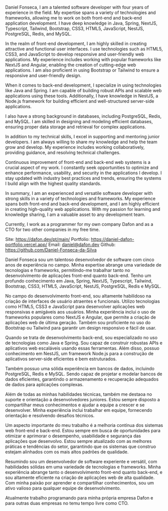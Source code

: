 Daniel Fonseca, I am a talented software developer with four years of experience in the field. My expertise spans a variety of technologies and frameworks, allowing me to work on both front-end and back-end application development. I have deep knowledge in Java, Spring, NextJS, Typescript, Tailwind, Bootstrap, CSS3, HTML5, JavaScript, NestJS, PostgreSQL, Redis, and MySQL.

In the realm of front-end development, I am highly skilled in creating attractive and functional user interfaces. I use technologies such as HTML5, CSS3, and JavaScript to develop responsive and user-friendly web applications. My experience includes working with popular frameworks like NextJS and Angular, enabling the creation of cutting-edge web applications. I am also proficient in using Bootstrap or Tailwind to ensure a responsive and user-friendly design.

When it comes to back-end development, I specialize in using technologies like Java and Spring. I am capable of building robust APIs and scalable web applications using these tools. Additionally, I have knowledge in NestJS, a Node.js framework for building efficient and well-structured server-side applications.

I also have a strong background in databases, including PostgreSQL, Redis, and MySQL. I am skilled in designing and modeling efficient databases, ensuring proper data storage and retrieval for complex applications.

In addition to my technical skills, I excel in supporting and mentoring junior developers. I am always willing to share my knowledge and help the team grow and develop. My experience includes working collaboratively, providing guidance, and resolving technical challenges.

Continuous improvement of front-end and back-end web systems is a crucial aspect of my work. I constantly seek opportunities to optimize and enhance performance, usability, and security in the applications I develop. I stay updated with industry best practices and trends, ensuring the systems I build align with the highest quality standards.

In summary, I am an experienced and versatile software developer with strong skills in a variety of technologies and frameworks. My experience spans both front-end and back-end development, and I am highly efficient in creating high-quality web applications. With my passion for learning and knowledge sharing, I am a valuable asset to any development team.

Currently, I work as a programmer for my own company Dafon and as a CTO for two other companies in my free time.

Site: https://dafon.dev/pt/main/
Portfolio: https://daniel-dafon-portfolio.vercel.app/
Email: daniel@dafon.dev
Github: https://github.com/Daniel-Fonseca-da-Silva

Daniel Fonseca sou um talentoso desenvolvedor de software com cinco anos de experiência no campo. Minha expertise abrange uma variedade de tecnologias e frameworks, permitindo-me trabalhar tanto no desenvolvimento de aplicações front-end quanto back-end. Tenho um profundo conhecimento em Java, Spring, NextJS, Typescript, Tailwind, Bootstrap, CSS3, HTML5, JavaScript, NestJS, PostgreSQL, Redis e MySQL.

No campo do desenvolvimento front-end, sou altamente habilidoso na criação de interfaces de usuário atraentes e funcionais. Utilizo tecnologias como HTML5, CSS3 e JavaScript para desenvolver aplicações web responsivas e amigáveis aos usuários. Minha experiência inclui o uso de frameworks populares como NextJS e Angular, que permite a criação de aplicações web de última geração. Também sou proficiente no uso do Bootstrap ou Tailwind para garantir um design responsivo e fácil de usar.

Quando se trata de desenvolvimento back-end, sou especializado no uso de tecnologias como Java e Spring.  Sou capaz de construir robustas APIs e aplicativos web escaláveis usando essas ferramentas. Além disso, possuo conhecimento em NestJS, um framework Node.js para a construção de aplicativos server-side eficientes e bem estruturados.

Também possuo uma sólida experiência em bancos de dados, incluindo PostgreSQL, Redis e MySQL.  Sendo capaz de projetar e modelar bancos de dados eficientes, garantindo o armazenamento e recuperação adequados de dados para aplicações complexas.

Além de todas as minhas habilidades técnicas, também me destaoa no suporte e orientação a desenvolvedores juniores. Estou sempre disposto a compartilhar meus conhecimentos e ajudar a equipe a crescer e se desenvolver. Minha experiência inclui trabalhar em equipe, fornecendo orientação e resolvendo desafios técnicos.

Um aspecto importante do meu trabalho é a melhoria contínua dos sistemas web front-end e back-end.  Estou sempre em busca de oportunidades para otimizar e aprimorar o desempenho, usabilidade e segurança das aplicações que desenvolvo. Estou sempre atualizado com as melhores práticas e tendências do setor, garantindo que os sistemas que construo estejam alinhados com os mais altos padrões de qualidade.

Resumindo sou um desenvolvedor de software experiente e versátil, com habilidades sólidas em uma variedade de tecnologias e frameworks. Minha experiência abrange tanto o desenvolvimento front-end quanto back-end, e sou altamente eficiente na criação de aplicações web de alta qualidade. Com minha paixão por aprender e compartilhar conhecimentos,  sou um ativo valioso para qualquer equipe de desenvolvimento.

Atualmente trabalho programando para minha própria empresa Dafon e para outras duas empresas no temu tempo livre como CTO.
